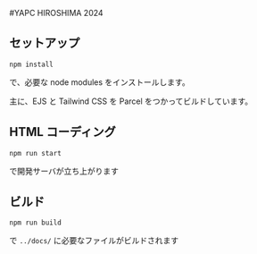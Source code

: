 #YAPC HIROSHIMA 2024

## セットアップ

```
npm install
```

で、必要な node modules をインストールします。

主に、EJS と Tailwind CSS を Parcel をつかってビルドしています。

## HTML コーディング

```
npm run start
```

で開発サーバが立ち上がります

## ビルド

```
npm run build
```

で `../docs/` に必要なファイルがビルドされます
